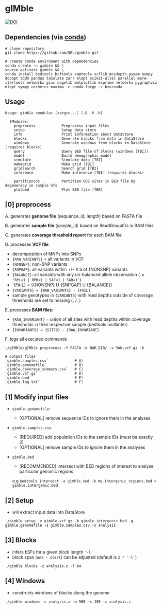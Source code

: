 gIMble
=========

[![DOI](https://zenodo.org/badge/176883840.svg)](https://zenodo.org/badge/latestdoi/176883840)

Dependencies (via [conda](https://conda.io/miniconda.html))
-------

```
# clone repository
git clone https://github.com/DRL/gimble.git

# create conda enviroment with dependencies
conda create -n gimble && \
source activate gimble && \
conda install bedtools bcftools samtools vcflib mosdepth pysam numpy docopt tqdm pandas tabulate zarr nlopt scikit-allel parallel more-itertools networkx giac sagelib matplotlib msprime networkx pygraphviz nlopt sympy cerberus maxima -c conda-forge -c bioconda 
```

Usage
-----

```
Usage: gimble <module> [<args>...] [-D -V -h]

  [Modules]
    preprocess            Preprocess input files
    setup                 Setup data store
    info                  Print information about DataStore
    blocks                Generate blocks from data in DataStore 
    windows               Generate windows from blocks in DataStore (requires blocks)
    query                 Query BED file of blocks (windows [TBI])
    model                 Build demographic model
    simulate              Simulate data [TBI] 
    makegrid              Make grid [TBI]
    gridsearch            Search grid [TBI]
    inference             Make inference [TBI] (requires blocks)
    
    partitioncds          Partition CDS sites in BED file by degeneracy in sample GTs 
    plotbed               Plot BED file [TBR]
```
 
[0] preprocess
--------------

A. generates **genome file** (sequence_id, length) based on FASTA file

B. generates **sample file** (sample_id) based on ReadGroupIDs in BAM files

C. generates **coverage threshold report** for each BAM file

D. processes **VCF file**

+ decomposition of MNPs into SNPs
+ `{RAW_VARIANTS}` = all variants in VCF
+ `{NONSNP}`: non-SNP variants 
+ `{SNPGAP}`: all variants within +/- X b of {NONSNP} variants
+ `{BALANCE}`: all variabts with any un-balanced allele observation (`-e 'RPL<1 | RPR<1 | SAF<1 | SAR<1'`) 
+ `{FAIL} = {{NONSNP} U {SNPGAP} U {BALANCE}} 
+ `{VARIANTS} = {RAW_VARIANTS} - {FAIL}`
+ sample genotypes in `{VARIANTS}` with read depths outside of coverage thresholds are set to missing (`./.`)
    
E. processes **BAM files**:

+ `{RAW_INVARIANT}` = union of all sites with read depths within coverage thresholds in their respective sample (bedtools multiinter)
+ `{INVARIANTS} = {SITES} - {RAW_INVARIANT}`
    
F. logs all executed commands

```
~/gIMble/gIMble preprocess -f FASTA -b BAM_DIR/ -v RAW.vcf.gz -k

# output files 
`gimble.samples.csv`            # A)
`gimble.genomefile`             # B)
`gimble.coverage_summary.csv`   # C)
`gimble.vcf.gz`                 # D)
`gimble.bed`                    # E)
`gimble.log.txt`                # F)
```

[1] Modify input files
--------------

+ `gimble.genomefile`:
    + [OPTIONAL] remove sequence IDs to ignore them in the analyses
+ `gimble.samples.csv` 
    + [REQUIRED] add population IDs to the sample IDs (must be exactly 2)
    + [OPTIONAL] remove sample IDs to ignore them in the analyses
+ `gimble.bed`
    + [RECOMMENDED] intersect with BED regions of interest to analyse particular genomic regions

    e.g `bedtools intersect -a gimble.bed -b my_intergenic_regions.bed > gimble.intergenic.bed` 

[2] Setup
--------------

+ will extract input data into DataStore 

```
./gimble setup -v gimble.vcf.gz -b gimble.intergenic.bed -g gimble.genomefile -s gimble.samples.csv -o analysis
```

[3] Blocks
--------------

+ infers bSFs for a given block length `'-l'` 
+ block span (`end - start`) can be adjusted (default is `2 * '-l'`)

```
./gimble blocks -z analysis.z -l 64
```

[4] Windows 
--------------

+ constructs windows of blocks along the genome

```
./gimble windows -z analysis.z -w 500 -s 100 -z analysis.z
```
